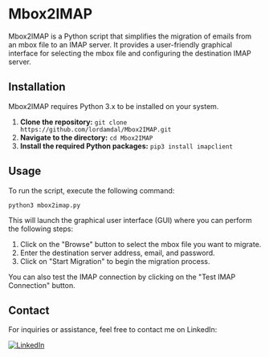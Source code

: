 Mbox2IMAP
=========

Mbox2IMAP is a Python script that simplifies the migration of emails from an mbox file to an IMAP server. It provides a user-friendly graphical interface for selecting the mbox file and configuring the destination IMAP server.

Installation
------------

Mbox2IMAP requires Python 3.x to be installed on your system.

1.  **Clone the repository:**
`git clone https://github.com/lordamdal/Mbox2IMAP.git`
2.  **Navigate to the directory:**
`cd Mbox2IMAP`
3.  **Install the required Python packages:**
`pip3 install imapclient`

Usage
-----

To run the script, execute the following command:

`python3 mbox2imap.py`

This will launch the graphical user interface (GUI) where you can perform the following steps:

1.  Click on the "Browse" button to select the mbox file you want to migrate.
2.  Enter the destination server address, email, and password.
3.  Click on "Start Migration" to begin the migration process.

You can also test the IMAP connection by clicking on the "Test IMAP Connection" button.

Contact
-------

For inquiries or assistance, feel free to contact me on LinkedIn:

[![LinkedIn](https://img.shields.io/badge/LinkedIn-Contact-blue?style=flat-square&logo=linkedin)](https://linkedin.com/in/lordamdal)
